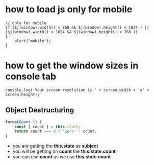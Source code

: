 # how to load js only for mobile
```
// only for mobile
if(($j(window).width() < 768 && $j(window).height() < 1024 ) || ($j(window).width() < 1024 && $j(window).height() < 768 ))
{
    alert('mobile');
}
```

# how to get the window sizes in console tab
```
console.log('Your screen resolution is ' + screen.width + 'x' + screen.height);
```

## Object Destructuring
```jsx
formatCount () {
    const { count } = this.state;
    return count === 0 ? 'Zero' : count;
}
```
* you are getting the **this.state** as **subject**
* you will be getting on **count** the **this.state.count**
* you can use **count** as we use **this.state.count**
